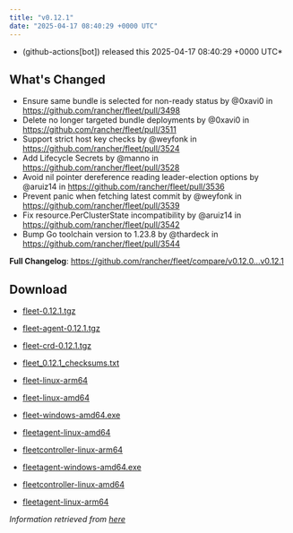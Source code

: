 ```yaml
---
title: "v0.12.1"
date: "2025-04-17 08:40:29 +0000 UTC"
---
```



*  (github-actions[bot]) released this 2025-04-17 08:40:29 +0000 UTC*


## What's Changed
* Ensure same bundle is selected for non-ready status  by @0xavi0 in https://github.com/rancher/fleet/pull/3498
* Delete no longer targeted bundle deployments by @0xavi0 in https://github.com/rancher/fleet/pull/3511
* Support strict host key checks by @weyfonk in https://github.com/rancher/fleet/pull/3524
* Add Lifecycle Secrets by @manno in https://github.com/rancher/fleet/pull/3528
* Avoid nil pointer dereference reading leader-election options  by @aruiz14 in https://github.com/rancher/fleet/pull/3536
* Prevent panic when fetching latest commit by @weyfonk in https://github.com/rancher/fleet/pull/3539
* Fix resource.PerClusterState incompatibility by @aruiz14 in https://github.com/rancher/fleet/pull/3542
* Bump Go toolchain version to 1.23.8 by @thardeck in https://github.com/rancher/fleet/pull/3544


**Full Changelog**: https://github.com/rancher/fleet/compare/v0.12.0...v0.12.1


## Download

* [fleet-0.12.1.tgz](https://github.com/rancher/fleet/releases/download/v0.12.1/fleet-0.12.1.tgz)

* [fleet-agent-0.12.1.tgz](https://github.com/rancher/fleet/releases/download/v0.12.1/fleet-agent-0.12.1.tgz)

* [fleet-crd-0.12.1.tgz](https://github.com/rancher/fleet/releases/download/v0.12.1/fleet-crd-0.12.1.tgz)

* [fleet_0.12.1_checksums.txt](https://github.com/rancher/fleet/releases/download/v0.12.1/fleet_0.12.1_checksums.txt)

* [fleet-linux-arm64](https://github.com/rancher/fleet/releases/download/v0.12.1/fleet-linux-arm64)

* [fleet-linux-amd64](https://github.com/rancher/fleet/releases/download/v0.12.1/fleet-linux-amd64)

* [fleet-windows-amd64.exe](https://github.com/rancher/fleet/releases/download/v0.12.1/fleet-windows-amd64.exe)

* [fleetagent-linux-amd64](https://github.com/rancher/fleet/releases/download/v0.12.1/fleetagent-linux-amd64)

* [fleetcontroller-linux-arm64](https://github.com/rancher/fleet/releases/download/v0.12.1/fleetcontroller-linux-arm64)

* [fleetagent-windows-amd64.exe](https://github.com/rancher/fleet/releases/download/v0.12.1/fleetagent-windows-amd64.exe)

* [fleetcontroller-linux-amd64](https://github.com/rancher/fleet/releases/download/v0.12.1/fleetcontroller-linux-amd64)

* [fleetagent-linux-arm64](https://github.com/rancher/fleet/releases/download/v0.12.1/fleetagent-linux-arm64)



*Information retrieved from [here](https://github.com/rancher/fleet/releases/tag/v0.12.1)*

